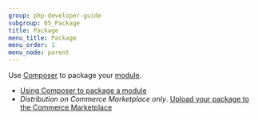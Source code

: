 ```yaml
---
group: php-developer-guide
subgroup: 05_Package
title: Package
menu_title: Package
menu_order: 1
menu_node: parent
---
```


Use [Composer](https://getcomposer.org/) to package your [module](https://glossary.magento.com/module).

*  [Using Composer to package a module](package_module.html)
*  *Distribution on Commerce Marketplace only*. [Upload your package to the Commerce Marketplace](http://docs.magento.com/marketplace/user_guide/getting-started.html)

